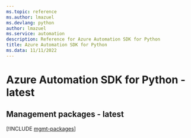 ```yaml
---
ms.topic: reference
ms.author: lmazuel
ms.devlang: python
author: lmazuel
ms.service: automation
description: Reference for Azure Automation SDK for Python
title: Azure Automation SDK for Python
ms.data: 11/11/2022
---
```

# Azure Automation SDK for Python - latest

## Management packages - latest
[!INCLUDE [mgmt-packages](automation-mgmt-index.md)]
